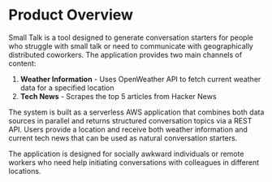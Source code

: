 # Product Overview

Small Talk is a tool designed to generate conversation starters for people who struggle with small talk or need to communicate with geographically distributed coworkers. The application provides two main channels of content:

1. **Weather Information** - Uses OpenWeather API to fetch current weather data for a specified location
2. **Tech News** - Scrapes the top 5 articles from Hacker News

The system is built as a serverless AWS application that combines both data sources in parallel and returns structured conversation topics via a REST API. Users provide a location and receive both weather information and current tech news that can be used as natural conversation starters.

The application is designed for socially awkward individuals or remote workers who need help initiating conversations with colleagues in different locations.
